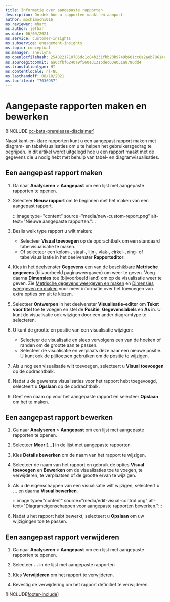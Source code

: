 ```yaml
---
title: Informatie over aangepaste rapporten
description: Ontdek hoe u rapporten maakt en aanpast.
author: mochimochi016
ms.reviewer: mhart
ms.author: jefhar
ms.date: 06/09/2021
ms.service: customer-insights
ms.subservice: engagement-insights
ms.topic: conceptual
ms.manager: shellyha
ms.openlocfilehash: 2540221710786dc1c84b231fbb23b9749b601cc6a2aeb78614e16002302a80a9
ms.sourcegitcommit: aa0cfbf6240a9f560e3131bdec63e051a8786dd4
ms.translationtype: HT
ms.contentlocale: nl-NL
ms.lasthandoff: 08/10/2021
ms.locfileid: "7036957"
---
```

# <a name="create-and-edit-custom-reports"></a>Aangepaste rapporten maken en bewerken

[!INCLUDE [cc-beta-prerelease-disclaimer](includes/cc-beta-prerelease-disclaimer.md)]

Naast kant-en-klare rapporten kunt u een aangepast rapport maken met diagram- en tabelvisualisaties om u te helpen het gebruikersgedrag te begrijpen. In dit artikel wordt uitgelegd hoe u een rapport maakt met de gegevens die u nodig hebt met behulp van tabel- en diagramvisualisaties. 

## <a name="create-a-custom-report"></a>Een aangepast rapport maken

1. Ga naar **Analyseren** > **Aangepast** om een lijst met aangepaste rapporten te openen.

1. Selecteer **Nieuw rapport** om te beginnen met het maken van een aangepast rapport.

   :::image type="content" source="media/new-custom-report.png" alt-text="Nieuwe aangepaste rapporten.":::

1. Beslis welk type rapport u wilt maken:

    - Selecteer **Visual toevoegen** op de opdrachtbalk om een standaard tabelvisualisatie te maken.
    - Of selecteer een kolom-, staaf-, lijn-, vlak-, cirkel-, ring- of tabelvisualisatie in het deelvenster **Rapporteditor**.

1. Kies in het deelvenster **Gegevens** een van de beschikbare **Metrische gegevens** (bijvoorbeeld paginaweergaven) om weer te geven. Voeg daarna **Dimensies** toe (bijvoorbeeld land) om op de visualisatie weer te geven. Zie [Metrische gegevens weergeven en maken](metrics.md) en [Dimensies weergeven en maken](dimensions.md) voor meer informatie over het toevoegen van extra opties om uit te kiezen.

1. Selecteer **Ontwerpen** in het deelvenster **Visualisatie-editor** om **Tekst voor titel** toe te voegen en stel de **Positie**, **Gegevenslabels** en **As** in.  U kunt de visualisatie ook wijzigen door een ander diagramtype te selecteren.

1. U kunt de grootte en positie van een visualisatie wijzigen:
   - Selecteer de visualisatie en sleep vervolgens een van de hoeken of randen om de grootte aan te passen.
   - Selecteer de visualisatie en verplaats deze naar een nieuwe positie. U kunt ook de pijltoetsen gebruiken om de positie te wijzigen.
1. Als u nog een visualisatie wilt toevoegen, selecteert u **Visual toevoegen** op de opdrachtbalk.
1. Nadat u de gewenste visualisaties voor het rapport hebt toegevoegd, selecteert u **Opslaan** op de opdrachtbalk.

1. Geef een naam op voor het aangepaste rapport en selecteer **Opslaan** om het te maken.
 
## <a name="edit-a-custom-report"></a>Een aangepast rapport bewerken

1. Ga naar **Analyseren** > **Aangepast** om een lijst met aangepaste rapporten te openen.

1. Selecteer **Meer [...]** in de lijst met aangepaste rapporten 

1. Kies **Details bewerken** om de naam van het rapport te wijzigen.

1. Selecteer de naam van het rapport en gebruik de opties **Visual toevoegen** en **Bewerken** om de visualisaties toe te voegen, te verwijderen, te verplaatsen of de grootte ervan te wijzigen.

1. Als u de eigenschappen van een visualisatie wilt wijzigen, selecteert u **...** en daarna **Visual bewerken**.

   :::image type="content" source="media/edit-visual-control.png" alt-text="Diagrameigenschappen voor aangepaste rapporten bewerken.":::

1. Nadat u het rapport hebt bewerkt, selecteert u **Opslaan** om uw wijzigingen toe te passen. 

## <a name="delete-a-custom-report"></a>Een aangepast rapport verwijderen

1. Ga naar **Analyseren** > **Aangepast** om een lijst met aangepaste rapporten te openen.

1. Selecteer **...** in de lijst met aangepaste rapporten

1. Kies **Verwijderen** om het rapport te verwijderen.

1. Bevestig de verwijdering om het rapport definitief te verwijderen.

[!INCLUDE[footer-include](../includes/footer-banner.md)]
